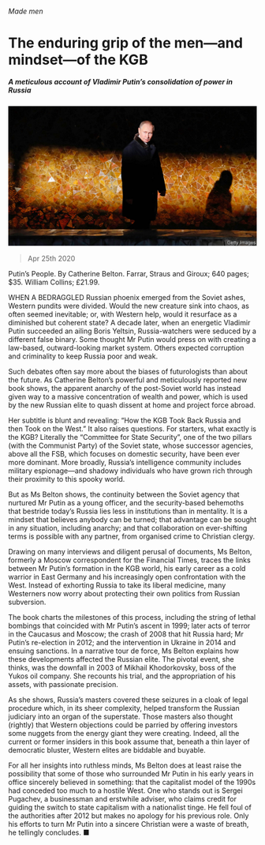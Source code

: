 ###### Made men

# The enduring grip of the men—and mindset—of the KGB 

##### A meticulous account of Vladimir Putin’s consolidation of power in Russia 

![image](images/20200425_BKP003_0.jpg) 

> Apr 25th 2020 

Putin’s People. By Catherine Belton. Farrar, Straus and Giroux; 640 pages; $35. William Collins; £21.99.

WHEN A BEDRAGGLED Russian phoenix emerged from the Soviet ashes, Western pundits were divided. Would the new creature sink into chaos, as often seemed inevitable; or, with Western help, would it resurface as a diminished but coherent state? A decade later, when an energetic Vladimir Putin succeeded an ailing Boris Yeltsin, Russia-watchers were seduced by a different false binary. Some thought Mr Putin would press on with creating a law-based, outward-looking market system. Others expected corruption and criminality to keep Russia poor and weak.


Such debates often say more about the biases of futurologists than about the future. As Catherine Belton’s powerful and meticulously reported new book shows, the apparent anarchy of the post-Soviet world has instead given way to a massive concentration of wealth and power, which is used by the new Russian elite to quash dissent at home and project force abroad.

Her subtitle is blunt and revealing: “How the KGB Took Back Russia and then Took on the West.” It also raises questions. For starters, what exactly is the KGB? Literally the “Committee for State Security”, one of the two pillars (with the Communist Party) of the Soviet state, whose successor agencies, above all the FSB, which focuses on domestic security, have been ever more dominant. More broadly, Russia’s intelligence community includes military espionage—and shadowy individuals who have grown rich through their proximity to this spooky world.

But as Ms Belton shows, the continuity between the Soviet agency that nurtured Mr Putin as a young officer, and the security-based behemoths that bestride today’s Russia lies less in institutions than in mentality. It is a mindset that believes anybody can be turned; that advantage can be sought in any situation, including anarchy; and that collaboration on ever-shifting terms is possible with any partner, from organised crime to Christian clergy.

Drawing on many interviews and diligent perusal of documents, Ms Belton, formerly a Moscow correspondent for the Financial Times, traces the links between Mr Putin’s formation in the KGB world, his early career as a cold warrior in East Germany and his increasingly open confrontation with the West. Instead of exhorting Russia to take its liberal medicine, many Westerners now worry about protecting their own politics from Russian subversion.

The book charts the milestones of this process, including the string of lethal bombings that coincided with Mr Putin’s ascent in 1999; later acts of terror in the Caucasus and Moscow; the crash of 2008 that hit Russia hard; Mr Putin’s re-election in 2012; and the intervention in Ukraine in 2014 and ensuing sanctions. In a narrative tour de force, Ms Belton explains how these developments affected the Russian elite. The pivotal event, she thinks, was the downfall in 2003 of Mikhail Khodorkovsky, boss of the Yukos oil company. She recounts his trial, and the appropriation of his assets, with passionate precision.

As she shows, Russia’s masters covered these seizures in a cloak of legal procedure which, in its sheer complexity, helped transform the Russian judiciary into an organ of the superstate. Those masters also thought (rightly) that Western objections could be parried by offering investors some nuggets from the energy giant they were creating. Indeed, all the current or former insiders in this book assume that, beneath a thin layer of democratic bluster, Western elites are biddable and buyable.

For all her insights into ruthless minds, Ms Belton does at least raise the possibility that some of those who surrounded Mr Putin in his early years in office sincerely believed in something: that the capitalist model of the 1990s had conceded too much to a hostile West. One who stands out is Sergei Pugachev, a businessman and erstwhile adviser, who claims credit for guiding the switch to state capitalism with a nationalist tinge. He fell foul of the authorities after 2012 but makes no apology for his previous role. Only his efforts to turn Mr Putin into a sincere Christian were a waste of breath, he tellingly concludes. ■

